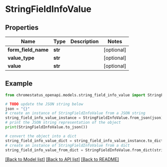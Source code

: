 # StringFieldInfoValue


## Properties

Name | Type | Description | Notes
------------ | ------------- | ------------- | -------------
**form_field_name** | **str** |  | [optional] 
**value_type** | **str** |  | [optional] 
**value** | **str** |  | [optional] 

## Example

```python
from chromestatus_openapi.models.string_field_info_value import StringFieldInfoValue

# TODO update the JSON string below
json = "{}"
# create an instance of StringFieldInfoValue from a JSON string
string_field_info_value_instance = StringFieldInfoValue.from_json(json)
# print the JSON string representation of the object
print(StringFieldInfoValue.to_json())

# convert the object into a dict
string_field_info_value_dict = string_field_info_value_instance.to_dict()
# create an instance of StringFieldInfoValue from a dict
string_field_info_value_from_dict = StringFieldInfoValue.from_dict(string_field_info_value_dict)
```
[[Back to Model list]](../README.md#documentation-for-models) [[Back to API list]](../README.md#documentation-for-api-endpoints) [[Back to README]](../README.md)


